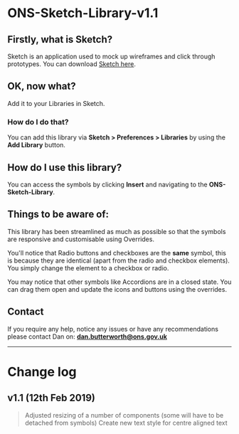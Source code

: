 # ONS-Sketch-Library-v1.1

## Firstly, what is Sketch? 

Sketch is an application used to mock up wireframes and click through prototypes. You can download [Sketch here](https://www.sketchapp.com/get/).

## OK, now what?

Add it to your Libraries in Sketch.

### How do I do that?

You can add this library via **Sketch > Preferences > Libraries** by using the **Add Library** button.

## How do I use this library?

You can access the symbols by clicking **Insert** and navigating to the **ONS-Sketch-Library**.

## Things to be aware of:

This library has been streamlined as much as possible so that the symbols are responsive and customisable using Overrides.

You'll notice that Radio buttons and checkboxes are the **same** symbol, this is because they are identical (apart from the radio and checkbox elements). You simply change the element to a checkbox or radio.  

You may notice that other symbols like Accordions are in a closed state. You can drag them open and update the icons and buttons using the overrides.

## Contact

If you require any help, notice any issues or have any recommendations please contact Dan on: **dan.butterworth@ons.gov.uk**

---

# Change log 

## v1.1 (12th Feb 2019)

> Adjusted resizing of a number of components (some will have to be detached from symbols)
> Create new text style for centre aligned text
